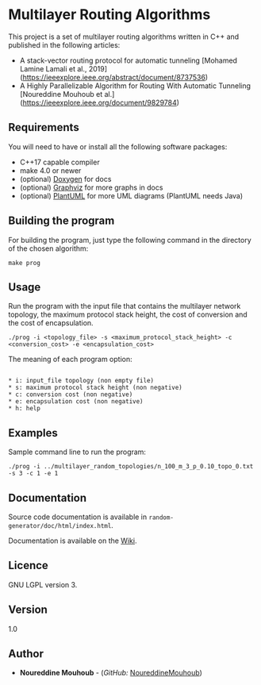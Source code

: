 # Multilayer Routing Algorithms

This project is a set of multilayer routing algorithms written in C++ and published in the following articles:

* A stack-vector routing protocol for automatic tunneling [Mohamed Lamine Lamali et al., 2019] (https://ieeexplore.ieee.org/abstract/document/8737536)
* A Highly Parallelizable Algorithm for Routing With Automatic Tunneling [Noureddine Mouhoub et al.] (https://ieeexplore.ieee.org/document/9829784)

## Requirements

You will need to have or install all the following software packages:

* C++17 capable compiler
* make 4.0 or newer
* (optional) [Doxygen](https://www.doxygen.nl/) for docs
* (optional) [Graphviz](https://graphviz.org/) for more graphs in docs
* (optional) [PlantUML](https://plantuml.com/) for more UML diagrams (PlantUML needs Java)

## Building the program

For building the program, just type the following command in the directory of the chosen algorithm:

```
make prog
```

## Usage 

Run the program with the input file that contains the multilayer network topology, the maximum protocol stack height, the cost of conversion and the cost of encapsulation.

```
./prog -i <topology_file> -s <maximum_protocol_stack_height> -c <conversion_cost> -e <encapsulation_cost> 

```

The meaning of each program option:

```

* i: input_file topology (non empty file)
* s: maximum protocol stack height (non negative)
* c: conversion cost (non negative)
* e: encapsulation cost (non negative)
* h: help

```

## Examples

Sample command line to run the program:

```
./prog -i ../multilayer_random_topologies/n_100_m_3_p_0.10_topo_0.txt -s 3 -c 1 -e 1

```

## Documentation
<!---
Use the following command to run the automated documentation for this project:

```
make doc
./doc
```

-->

Source code documentation is available in `random-generator/doc/html/index.html`.

Documentation is available on the [Wiki](https://gitub.u-bordeaux.fr/hera/multilayer-routing-algorithms).

## Licence

GNU LGPL version 3.

## Version

1.0

## Author

* **Noureddine Mouhoub** - (*GitHub:* [NoureddineMouhoub](https://github.com/nmouhoub))
